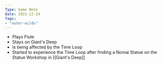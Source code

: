 ```yaml
---
Type: Game Note
Date: 2022-12-24
Tags:
- "outer-wilds"
---
```

- Plays Flute
- Stays on Giant's Deep
- Is being affected by the Time Loop
- Started to experience the Time Loop after finding a Nomai Statue on the Statue Workshop in [[Giant's Deep]]